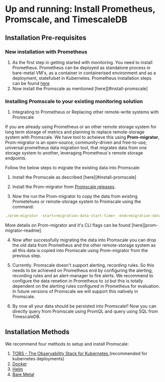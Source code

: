 # Up and running: Install Prometheus, Promscale, and TimescaleDB

## Installation Pre-requisites

### New installation with Prometheus

1. As the first step in getting started with monitoring. You need to install Prometheus. Prometheus can be deployed as standalone process in bare-metal VM's, as a container in containerised environment and as a deployment, statefulset in Kubernetes. Prometheus installation steps can be found [here][prometheus-installation]
2. Now install the Promscale as mentioned [here][#install-promscale]   

### Installing Promscale to your existing monitoring solution

1. Integrating to Prometheus or Replacing other remote-write systems with Promscale

If you are already using Prometheus or an other remote storage system for long term storage of metrics and planning to replace remote-storage system with Promscale. We have tool to acheieve this using **Prom-migrator**, Prom-migrator is an open-source, community-driven and free-to-use, universal prometheus data migration tool, that migrates data from one storage system to another, leveraging Prometheus's remote storage endpoints. 

Follow the below steps to migrate the existing data into Promscale:

1. Install the Promscale as described [here][#install-promscale] 

2. Install the Prom-migrator from [Promscale releases][promscale-gh-releases].

3. Now the run the Prom-migrator to copy the data from existing Prometehues or remote-storage system to Promscale using the command:
```yaml
./prom-migrator -start=<migration-data-start-time> -end=<migration-data-end-time> -reader-url=<read_endpoint_url_for_remote_read_storage> -writer-url=<write_endpoint_url_for_remote_write_storage> -progress-metric-url=<read_endpoint_url_for_remote_write_storage>
```
More details on Prom-migrator and it's CLI flags can be found [here][prom-migrator-readme].

4. Now after successfully migrating the data into Promscale you can drop the old data from Prometheus and the other remote-storage system as all this data is copied into Promscale using Prom-migrator from the previous step. 

5. Currently. Promscale doesn't support alerting, recording rules. So this needs to be achieved on Prometheus end by configuring the alerting, recording rules and an alert-manager to fire alerts. We recommend to configure the data renetion in Prometheus to `1d` but this is totally dependent on the alerting rules configured in Prometheus for evaluation. In future versions of Promscale we will support this natively in Promscale.

6. By now all your data should be persisted into Promscale!! Now you can directly query from Promscale using PromQL and query using SQL from TimescaleDB. 

## Installation Methods [](install-promscale)

We recommend four methods to setup and install Promscale:
1. [TOBS - The Observability Stack for Kubernetes ][tobs-install] (recommended for kubernetes deployments)
2. [Docker][docker-install] 
3. [Helm][helm-chart-install]
4. [Bare Metal][bare-metal-install]

[prometheus-installation]: https://prometheus.io/docs/prometheus/latest/installation/
[promscale-gh-releases]: https://github.com/timescale/promscale/releases
[tobs-install]: /installation/tobs
[docker-install]: /installation/docker
[helm-chart-install]: /installation/helm
[bare-metal-install]: /installation/bare-metal